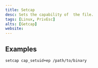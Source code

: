 ```yaml
---
title: Setcap
desc: Sets the capability of  the file.
tags: [Linux, PrivEsc]
alts: [Getcap]
website:
---
```


## Examples

```sh
setcap cap_setuid+ep /path/to/binary
```